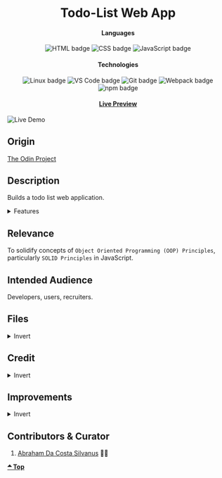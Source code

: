 <div align='center'>
    <h1>Todo-List Web App</h1>
    <h4>Languages</h4>
    <img src="https://img.shields.io/badge/HTML5-E34F26?style=for-the-badge&logo=html5&logoColor=white" alt="HTML badge">
    <img src="https://img.shields.io/badge/CSS3-1572B6?style=for-the-badge&logo=css3&logoColor=white" alt="CSS badge">
    <img src="https://img.shields.io/badge/JavaScript-F7DF1E?style=for-the-badge&logo=javascript&logoColor=black" alt="JavaScript badge">
    <h4>Technologies</h4>
    <img src="https://img.shields.io/badge/Linux-FCC624?style=for-the-badge&logo=linux&logoColor=black" alt="Linux badge">
    <img src="https://img.shields.io/badge/VS_Code-007ACC?style=for-the-badge&logo=visual-studio-code&logoColor=white" alt="VS Code badge">
    <img src="https://img.shields.io/badge/Git-F05032?style=for-the-badge&logo=git&logoColor=white" alt="Git badge">
    <img src="https://img.shields.io/badge/Webpack-8DD6F9?style=for-the-badge&logo=webpack&logoColor=black" alt="Webpack badge">
    <img src="https://img.shields.io/badge/npm-CB3837?style=for-the-badge&logo=npm&logoColor=white" alt="npm badge">
    <h4><a href="https://asdacosta.github.io/todo-list/">Live Preview</a></h4>
</div>

![Live Demo](./todo-demo.gif)

## Origin
[The Odin Project](https://www.theodinproject.com/)

## Description
Builds a todo list web application.
<details>
<summary>Features</summary>

* Create and delete tasks effortlessly.
* Set deadlines for tasks.
* Add description to tasks.
* Sort task in any category.
* Check a task to indicate as done.
* Maximum of 5 tasks per section.
* Choose different background colors in Settings.

</details>

## Relevance
To solidify concepts of `Object Oriented Programming (OOP) Principles`, particularly `SOLID Principles` in JavaScript. 

## Intended Audience
Developers, users, recruiters.

## Files
<details>
<summary>Invert</summary>

| File | Description |
| - | - |
|`src/*`| Source files that are bundled into the output directory `dist/`.|
|`src/index.js`| The main JavaScript entry point that bundling begins.|
|`dist/*`| Output files from bundling of files in directory `src/`.|
|`dist/main.js`| Main JavaScript output file that contains the bundled JavaScript code. Code is minified and optimized for deployment (Due to mode set to production in webpack config). |
|`algorithm.txt`| Contains JavaScript algorithm for some few part of entire code.|
|`webpack.config.js`| Configuration file for webpack. It enables the bundling of different assets.|
|`package*`| Contains details of project and dependencies versions.|
</details>

## Credit
<details>
<summary>Invert</summary>

| File | Description |
| - | - |
|`src/imgs/checklist.png`| Icon created by Graphics Plazza on [Flaticon](https://www.flaticon.com/free-icons/).|
|`src/imgs/*.svg`| Icons from [Material Design Icons](https://pictogrammers.com/library/mdi/).|

</details>

## Improvements
<details>
<summary>Invert</summary>

- [ ] Add date icon to be able to select date from calender.
- [ ] Add local storage for todos; continue in commented code in `src/storage.js`.
- [ ] Add edit icon to tasks. (Dialog should popup with contents and legend of Edit Task instead of task number)
- [ ] Make dialog have an exit 'X' at top to be able to cancel task. (You might need to replace dialog with another element, say div)
- [ ] When user returns to page, indicate previously selected color from local storage with border in settings. 
- [ ] Checked task should reflect in all categories it's in and it should be at the bottom. (Might need to replace checkbox input with <div> or another element and style as a check box).
- [ ] Add priority rank in form and indicate it on the task with a small box.
- [ ] Make website responsive in all screen sizes.
- [ ] Add a choice in settings to pick a random color for user.

</details>

## Contributors & Curator
1. [Abraham Da Costa Silvanus](https://github.com/asdacosta) :technologist:

**[🞁 Top](#origin)**
